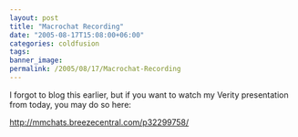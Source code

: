 ```yaml
---
layout: post
title: "Macrochat Recording"
date: "2005-08-17T15:08:00+06:00"
categories: coldfusion 
tags: 
banner_image: 
permalink: /2005/08/17/Macrochat-Recording
---
```


I forgot to blog this earlier, but if you want to watch my Verity presentation from today, you may do so here:

<a href="http://mmchats.breezecentral.com/p32299758/">http://mmchats.breezecentral.com/p32299758/</a>
